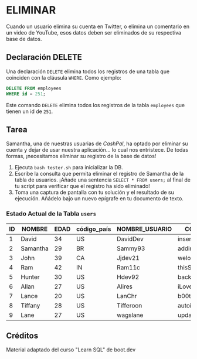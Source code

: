 # ELIMINAR

Cuando un usuario elimina su cuenta en Twitter, o elimina un comentario en un video de YouTube, esos datos deben ser eliminados de su respectiva base de datos.

## Declaración DELETE

Una declaración `DELETE` elimina todos los registros de una tabla que coinciden con la cláusula `WHERE`. Como ejemplo:

```sql
DELETE FROM employees
WHERE id = 251;
```

Este comando `DELETE` elimina todos los registros de la tabla `employees` que tienen un id de `251`.

## Tarea

Samantha, una de nuestras usuarias de *CashPal*, ha optado por eliminar su cuenta y dejar de usar nuestra aplicación... lo cual nos entristece. De todas formas, ¡necesitamos eliminar su registro de la base de datos!

1. Ejecuta `bash tester.sh` para inicializar la DB.
2. Escribe la consulta que permita eliminar el registro de Samantha de la tabla de usuarios. ¡Añade una sentencia `SELECT * FROM users;` al final de tu script para verificar que el registro ha sido eliminado!
3. Toma una captura de pantalla con tu solución y el resultado de su ejecución. Añádelo bajo un nuevo epígrafe en tu documento de texto.

### Estado Actual de la Tabla `users`

| ID | NOMBRE   | EDAD | código_país | NOMBRE_USUARIO | CONTRASEÑA       | es_admin |
|----|----------|------|-------------|----------------|------------------|----------|
| 1  | David    | 34   | US          | DavidDev       | insertPractice   | 0        |
| 2  | Samantha | 29   | BR          | Sammy93        | addingRecords!   | 0        |
| 3  | John     | 39   | CA          | Jjdev21        | welovebootdev    | 0        |
| 4  | Ram      | 42   | IN          | Ram11c         | thisSQLcourserocks | 0      |
| 5  | Hunter   | 30   | US          | Hdev92         | backendDev       | 0        |
| 6  | Allan    | 27   | US          | Alires         | iLoveB00tdev     | 1        |
| 7  | Lance    | 20   | US          | LanChr         | b00tdevisbest    | 0        |
| 8  | Tiffany  | 28   | US          | Tifferoon      | autoincrement    | 1        |
| 9  | Lane     | 27   | US          | wagslane       | update_me        | 0        |

## Créditos

Material adaptado del curso "Learn SQL" de boot.dev
